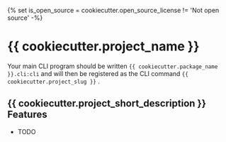 {% set is_open_source = cookiecutter.open_source_license != 'Not open source' -%}

# {{ cookiecutter.project_name }}

Your main CLI program should be written `{{ cookiecutter.package_name }}.cli:cli`
and will then be registered as the CLI command `{{ cookiecutter.project_slug }}` .


{{ cookiecutter.project_short_description }}
Features
--------

* TODO
